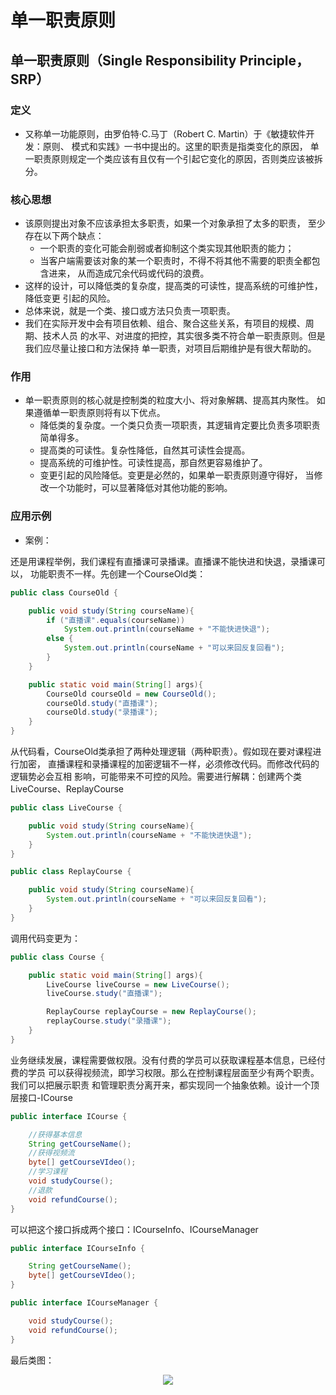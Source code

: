 # 单一职责原则


## 单一职责原则（Single Responsibility Principle，SRP）
### 定义
- 又称单一功能原则，由罗伯特·C.马丁（Robert C. Martin）于《敏捷软件开发：原则、
模式和实践》一书中提出的。这里的职责是指类变化的原因，
单一职责原则规定一个类应该有且仅有一个引起它变化的原因，否则类应该被拆分。
  
### 核心思想
- 该原则提出对象不应该承担太多职责，如果一个对象承担了太多的职责，
至少存在以下两个缺点：
  - 一个职责的变化可能会削弱或者抑制这个类实现其他职责的能力；
  - 当客户端需要该对象的某一个职责时，不得不将其他不需要的职责全都包含进来，
 从而造成冗余代码或代码的浪费。
- 这样的设计，可以降低类的复杂度，提高类的可读性，提高系统的可维护性，降低变更
引起的风险。
- 总体来说，就是一个类、接口或方法只负责一项职责。
- 我们在实际开发中会有项目依赖、组合、聚合这些关系，有项目的规模、周期、技术人员
的水平、对进度的把控，其实很多类不符合单一职责原则。但是我们应尽量让接口和方法保持
单一职责，对项目后期维护是有很大帮助的。

### 作用
- 单一职责原则的核心就是控制类的粒度大小、将对象解耦、提高其内聚性。
如果遵循单一职责原则将有以下优点。
  - 降低类的复杂度。一个类只负责一项职责，其逻辑肯定要比负责多项职责简单得多。
  - 提高类的可读性。复杂性降低，自然其可读性会提高。
  - 提高系统的可维护性。可读性提高，那自然更容易维护了。
  - 变更引起的风险降低。变更是必然的，如果单一职责原则遵守得好，
  当修改一个功能时，可以显著降低对其他功能的影响。

### 应用示例
- 案例：

还是用课程举例，我们课程有直播课可录播课。直播课不能快进和快退，录播课可以，
功能职责不一样。先创建一个CourseOld类：
```java
public class CourseOld {

    public void study(String courseName){
        if ("直播课".equals(courseName))
            System.out.println(courseName + "不能快进快退");
        else {
            System.out.println(courseName + "可以来回反复回看");
        }
    }

    public static void main(String[] args){
        CourseOld courseOld = new CourseOld();
        courseOld.study("直播课");
        courseOld.study("录播课");
    }
}
```
从代码看，CourseOld类承担了两种处理逻辑（两种职责）。假如现在要对课程进行加密，
直播课程和录播课程的加密逻辑不一样，必须修改代码。而修改代码的逻辑势必会互相
影响，可能带来不可控的风险。需要进行解耦：创建两个类LiveCourse、ReplayCourse
```java
public class LiveCourse {

    public void study(String courseName){
        System.out.println(courseName + "不能快进快退");
    }
}
```
```java
public class ReplayCourse {

    public void study(String courseName){
        System.out.println(courseName + "可以来回反复回看");
    }
}
```
调用代码变更为：
```java
public class Course {

    public static void main(String[] args){
        LiveCourse liveCourse = new LiveCourse();
        liveCourse.study("直播课");

        ReplayCourse replayCourse = new ReplayCourse();
        replayCourse.study("录播课");
    }
}
```
业务继续发展，课程需要做权限。没有付费的学员可以获取课程基本信息，已经付费的学员
可以获得视频流，即学习权限。那么在控制课程层面至少有两个职责。我们可以把展示职责
和管理职责分离开来，都实现同一个抽象依赖。设计一个顶层接口-ICourse
```java
public interface ICourse {

    //获得基本信息
    String getCourseName();
    //获得视频流
    byte[] getCourseVIdeo();
    //学习课程
    void studyCourse();
    //退款
    void refundCourse();
}
```
可以把这个接口拆成两个接口：ICourseInfo、ICourseManager
```java
public interface ICourseInfo {

    String getCourseName();
    byte[] getCourseVIdeo();
}
```
```java
public interface ICourseManager {

    void studyCourse();
    void refundCourse();
}
```
最后类图：
<div align=center>
    <img src="/MyBlogByVuePress/assets/img/coding_thinkingincoding_designrules_srp_1.png"/>
</div> 
